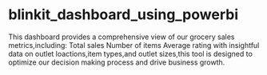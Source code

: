 # blinkit_dashboard_using_powerbi
This dashboard provides a comprehensive view of our grocery sales metrics,including:
Total sales
Number of items
Average rating
with insightful data on outlet loactions,item types,and outlet sizes,this tool is designed to optimize our decision making process and drive business growth.
